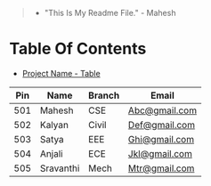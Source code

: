 > * "This Is My Readme File." - Mahesh

# Table Of Contents
* [Project Name - Table](Data/oracle/Table.java)

Pin | Name | Branch | Email |
----|------|--------|-------|
501 | Mahesh | CSE | Abc@gmail.com
502 | Kalyan | Civil | Def@gmail.com
503 | Satya | EEE | Ghi@gmail.com
504 | Anjali | ECE | Jkl@gmail.com
505 | Sravanthi | Mech | Mtr@gmail.com
